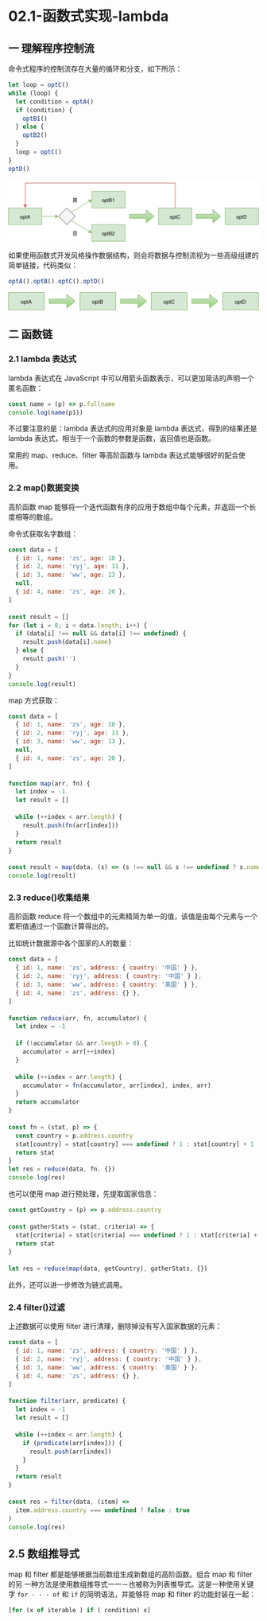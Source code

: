 # 02.1-函数式实现-lambda

## 一 理解程序控制流

命令式程序的控制流存在大量的循环和分支，如下所示：

```js
let loop = optC()
while (loop) {
  let condition = optA()
  if (condition) {
    optB1()
  } else {
    optB2()
  }
  loop = optC()
}
optD()
```

![流程](../images/funcs/funcs-03.svg)

如果使用函数式开发风格操作数据结构，则会将数据与控制流视为一些高级组建的简单链接，代码类似：

```js
optA().optB().optC().optD()
```

![流程](../images/funcs/funcs-04.svg)

## 二 函数链

### 2.1 lambda 表达式

lambda 表达式在 JavaScript 中可以用箭头函数表示，可以更加简洁的声明一个匿名函数：

```js
const name = (p) => p.fullname
console.log(name(p1))
```

不过要注意的是：lambda 表达式的应用对象是 lambda 表达式，得到的结果还是 lambda 表达式，相当于一个函数的参数是函数，返回值也是函数。

常用的 map、reduce、filter 等高阶函数与 lambda 表达式能够很好的配合使用。

### 2.2 map()数据变换

高阶函数 map 能够将一个迭代函数有序的应用于数组中每个元素，并返回一个长度相等的数组。

命令式获取名字数组：

```js
const data = [
  { id: 1, name: 'zs', age: 10 },
  { id: 2, name: 'ryj', age: 11 },
  { id: 3, name: 'ww', age: 13 },
  null,
  { id: 4, name: 'zs', age: 20 },
]

const result = []
for (let i = 0; i < data.length; i++) {
  if (data[i] !== null && data[i] !== undefined) {
    result.push(data[i].name)
  } else {
    result.push('')
  }
}
console.log(result)
```

map 方式获取：

```js
const data = [
  { id: 1, name: 'zs', age: 10 },
  { id: 2, name: 'ryj', age: 11 },
  { id: 3, name: 'ww', age: 13 },
  null,
  { id: 4, name: 'zs', age: 20 },
]

function map(arr, fn) {
  let index = -1
  let result = []

  while (++index < arr.length) {
    result.push(fn(arr[index]))
  }
  return result
}

const result = map(data, (s) => (s !== null && s !== undefined ? s.name : ''))
console.log(result)
```

### 2.3 reduce()收集结果

高阶函数 reduce 将一个数组中的元素精简为单一的值，该值是由每个元素与一个累积值通过一个函数计算得出的。

比如统计数据源中各个国家的人的数量：

```js
const data = [
  { id: 1, name: 'zs', address: { country: '中国' } },
  { id: 2, name: 'ryj', address: { country: '中国' } },
  { id: 3, name: 'ww', address: { country: '美国' } },
  { id: 4, name: 'zs', address: {} },
]

function reduce(arr, fn, accumulator) {
  let index = -1

  if (!accumulator && arr.length > 0) {
    accumulator = arr[++index]
  }

  while (++index < arr.length) {
    accumulator = fn(accumulator, arr[index], index, arr)
  }
  return accumulator
}

const fn = (stat, p) => {
  const country = p.address.country
  stat[country] = stat[country] === undefined ? 1 : stat[country] + 1
  return stat
}
let res = reduce(data, fn, {})
console.log(res)
```

也可以使用 map 进行预处理，先提取国家信息：

```js
const getCountry = (p) => p.address.country

const gatherStats = (stat, criteria) => {
  stat[criteria] = stat[criteria] === undefined ? 1 : stat[criteria] + 1
  return stat
}

let res = reduce(map(data, getCountry), gatherStats, {})
```

此外，还可以进一步修改为链式调用。

### 2.4 filter()过滤

上述数据可以使用 filter 进行清理，删除掉没有写入国家数据的元素：

```js
const data = [
  { id: 1, name: 'zs', address: { country: '中国' } },
  { id: 2, name: 'ryj', address: { country: '中国' } },
  { id: 3, name: 'ww', address: { country: '美国' } },
  { id: 4, name: 'zs', address: {} },
]

function filter(arr, predicate) {
  let index = -1
  let result = []

  while (++index < arr.length) {
    if (predicate(arr[index])) {
      result.push(arr[index])
    }
  }
  return result
}

const res = filter(data, (item) =>
  item.address.country === undefined ? false : true
)
console.log(res)
```

## 2.5 数组推导式

map 和 filter 都是能够根据当前数组生成新数组的高阶函数。组合 map 和 filter 的另 一种方法是使用数组推导式一一－也被称为列表推导式。这是一种使用关键字 `for · · · of` 和 `if` 的简明语法，并能够将 map 和 filter 的功能封装在一起：

```js
[for (x of iterable ) if ( condition) x]
```
